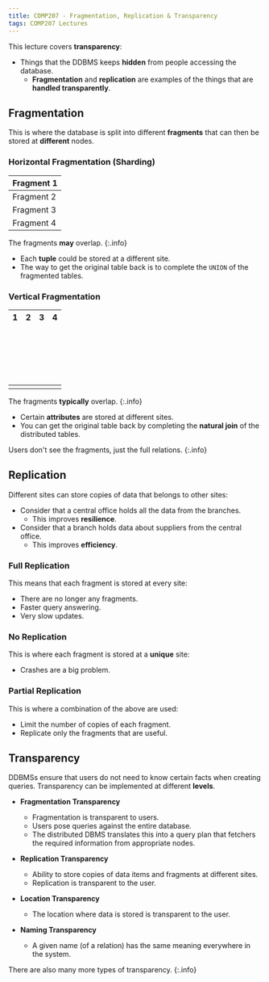 ```yaml
---
title: COMP207 - Fragmentation, Replication & Transparency
tags: COMP207 Lectures
---
```

This lecture covers **transparency**:

* Things that the DDBMS keeps **hidden** from people accessing the database.
	* **Fragmentation** and **replication** are examples of the things that are **handled transparently**.

## Fragmentation
This is where the database is split into different **fragments** that can then be stored at **different** nodes.

### Horizontal Fragmentation (Sharding)

| Fragment 1 |
| :-- |
| Fragment 2 |
| Fragment 3 |
| Fragment 4 |

The fragments **may** overlap.
{:.info}

* Each **tuple** could be stored at a different site.
* The way to get the original table back is to complete the `UNION` of the fragmented tables.

### Vertical Fragmentation

| 1<br><br><br><br><br><br><br> | 2<br><br><br><br><br><br><br> | 3<br><br><br><br><br><br><br> | 4<br><br><br><br><br><br><br> |
| :-- | :-- | :-- | :-- |
| | | |

The fragments **typically** overlap.
{:.info}

* Certain **attributes** are stored at different sites.
* You can get the original table back by completing the **natural join** of the distributed tables.

Users don't see the fragments, just the full relations.
{:.info}

## Replication
Different sites can store copies of data that belongs to other sites:

* Consider that a central office holds all the data from the branches.
	* This improves **resilience**.
* Consider that a branch holds data about suppliers from the central office.
	* This improves **efficiency**.

### Full Replication
This means that each fragment is stored at every site:

* There are no longer any fragments.
* Faster query answering.
* Very slow updates.

### No Replication
This is where each fragment is stored at a **unique** site:

* Crashes are a big problem.

### Partial Replication
This is where a combination of the above are used:

* Limit the number of copies of each fragment.
* Replicate only the fragments that are useful.

## Transparency
DDBMSs ensure that users do not need to know certain facts when creating queries. Transparency can be implemented at different **levels**.

* **Fragmentation Transparency**
	* Fragmentation is transparent to users.
	* Users pose queries against the entire database.
	* The distributed DBMS translates this into a query plan that fetchers the required information from appropriate nodes.

* **Replication Transparency**
	* Ability to store copies of data items and fragments at different sites.
	* Replication is transparent to the user.
	
* **Location Transparency**
	* The location where data is stored is transparent to the user.
* **Naming Transparency**
	* A given name (of a relation) has the same meaning everywhere in the system.
	
There are also many more types of transparency.
{:.info}